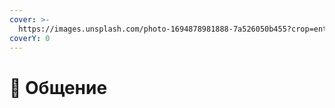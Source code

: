 ```yaml
---
cover: >-
  https://images.unsplash.com/photo-1694878981888-7a526050b455?crop=entropy&cs=srgb&fm=jpg&ixid=M3wxOTcwMjR8MHwxfHNlYXJjaHwyfHxtZXNzYW5nZXJ8ZW58MHx8fHwxNzA3NDI2OTg0fDA&ixlib=rb-4.0.3&q=85
coverY: 0
---
```


# 💬 Общение

